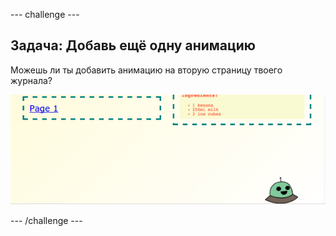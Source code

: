 \--- challenge \---

## Задача: Добавь ещё одну анимацию

Можешь ли ты добавить анимацию на вторую страницу твоего журнала?

![снимок экрана](images/magazine-animation-challenge.png)

\--- /challenge \---